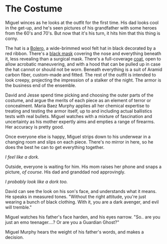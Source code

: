 <!-- TITLE: Lesson 2 -->
<!-- SUBTITLE: The non-power elements of Miguel's legacy -->

# The Costume
Miguel winces as he looks at the outfit for the first time. His dad looks cool in the get-up, and he's seen pictures of his grandfather with some heroes from the 60's and 70's. But now that it's his turn, it hits him that this thing is corny.

The hat is a [Bolero](https://www.etsy.com/listing/226356429/bolero-hat-the-bolero-black-wool-felt?gpla=1&gao=1&utm_campaign=shopping_us_AgnoulitaHats_sfc_osa&utm_medium=cpc&utm_source=google&utm_custom1=0&utm_content=9169083&gclid=Cj0KCQjw-tXlBRDWARIsAGYQAmdEwdRWFHWAujpriiorLWTPh2E2tjbAxwy03vYnYqZOkmaYIIWMm4QaAtoeEALw_wcB), a wide-brimmed wool felt hat in black decorated by a red ribbon. There's a [black mask](https://www.etsy.com/listing/94055283/gothic-punk-rock-visual-kei-unisex?gpla=1&gao=1&utm_campaign=shopping_us_runnickyrun_sfc_osa&utm_medium=cpc&utm_source=google&utm_custom1=0&utm_content=6172408&gclid=Cj0KCQjw-tXlBRDWARIsAGYQAmeflTha1MD0PiekWYm54R8oCOrc4bhi-JtwooOp5vgecRcgkmN28IYaAip8EALw_wcB) covering the nose and everything beneath it, less revealing than a surgical mask. There's a full-coverage [coat](https://www.bonanza.com/listings/New-Handmade-Scorpion-Mens-Hooded-Trench-Coat-Long-Jacket-Black-Gothic-Steampunk/593830346?goog_pla=1&variation_id=675984005&gpid=177431040541&keyword=&goog_pla=1&pos=1o21&ad_type=pla&gclid=Cj0KCQjw-tXlBRDWARIsAGYQAmeukyya7gH3WqBytVEeAbrWAeFN96XlTrwc_wEHtZ1eBOi51O2F60saAr9REALw_wcB), open to allow acrobatic maneuvering, and with a hood that can be pulled up in case the hat cannot or should not be worn. Beneath everything is a suit of Aramid carbon fiber, custom-made and fitted. The rest of the outfit is intended to look creepy, projecting the impression of a stalker of the night. The armor is the business end of the ensemble.

David and Jesse spend time picking and choosing the outer parts of the costume, and argue the merits of each piece as an element of terror or concealment. Maria Baez Murphy applies all her chemical expertise to treating and testing the armor itself, up to and including actual ballistics tests with real bullets. Miguel watches with a mixture of fascination and uncertainty as his mother expertly aims and empties a range of firearms. Her accuracy is pretty good.

Once everyone else is happy, Miguel strips down to his underwear in a changing room and slips on each piece. There's no mirror in here, so he does the best he can to get everything together.

*I feel like a dork.*

Outside, everyone is waiting for him. His mom raises her phone and snaps a picture, *of course*. His dad and granddad nod approvingly.

*I probably look like a dork too.*

David can see the look on his son's face, and understands what it means. He speaks in measured tones. "Without the right attitude, you're just wearing a bunch of black clothing. With it, you are a dark avenger, and evil will tremble."

Miguel watches his father's face harden, and his eyes narrow. "So.. are you just an emo teenager....? Or are you a Guardian Ghost?"

Miguel Murphy hears the weight of his father's words, and makes a decision.
